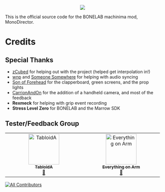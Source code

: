 <p align="center">
  <img src="https://i.imgur.com/5XrPOnQ.png" />
</p>

This is the official source code for the BONELAB machinima mod, MonoDirector.

# Credits

## Special Thanks
- [zCubed](https://github.com/zCubed3) for helping out with the project (helped get interpolation in!)
- [wnp](https://github.com/wnp78) and [Someone Somewhere](https://github.com/someonesomewheredev) for helping with audio syncing
- [Son of Forehead](https://github.com/SonOfForehead) for the clapperboard, green screens, and the prop lights
- [CarrionAndOn](https://github.com/CarrionAndOn) for the addition of a handheld camera, and most of the feedback
- **Rexmeck** for helping with grip event recording
- **Stress Level Zero** for BONELAB and the Marrow SDK

## Tester/Feedback Group
<!-- ALL-CONTRIBUTORS-LIST:START - Do not remove or modify this section -->
<!-- prettier-ignore-start -->
<!-- markdownlint-disable -->
<table>
  <tbody>
    <tr>
      <td align="center" valign="top" width="14.28%"><a href="http://robotstreamer.com"><img src="https://avatars.githubusercontent.com/u/4953770?v=4?s=100" width="100px;" alt="TabloidA"/><br /><sub><b>TabloidA</b></sub></a><br /><a href="https://github.com/Not-Enough-Photons/MonoDirector/issues?q=author%3AAcerocks22" title="Bug reports">🐛</a></td>
      <td align="center" valign="top" width="14.28%"><a href="https://github.com/D2Lx0wse"><img src="https://avatars.githubusercontent.com/u/92229936?v=4?s=100" width="100px;" alt="Everything on Arm"/><br /><sub><b>Everything on Arm</b></sub></a><br /><a href="https://github.com/Not-Enough-Photons/MonoDirector/issues?q=author%3AD2Lx0wse" title="Bug reports">🐛</a></td>
    </tr>
  </tbody>
</table>

<!-- markdownlint-restore -->
<!-- prettier-ignore-end -->

<!-- ALL-CONTRIBUTORS-LIST:END -->

<!-- ALL-CONTRIBUTORS-BADGE:START - Do not remove or modify this section -->
[![All Contributors](https://img.shields.io/badge/all_contributors-2-orange.svg?style=flat-square)](#contributors-)
<!-- ALL-CONTRIBUTORS-BADGE:END -->
